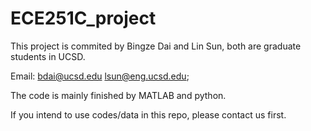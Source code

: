 # ECE251C_project
This project is commited by Bingze Dai and Lin Sun, both are graduate students in UCSD.

Email: bdai@ucsd.edu  lsun@eng.ucsd.edu;

The code is mainly finished by MATLAB and python.

If you intend to use codes/data in this repo, please contact us first.

